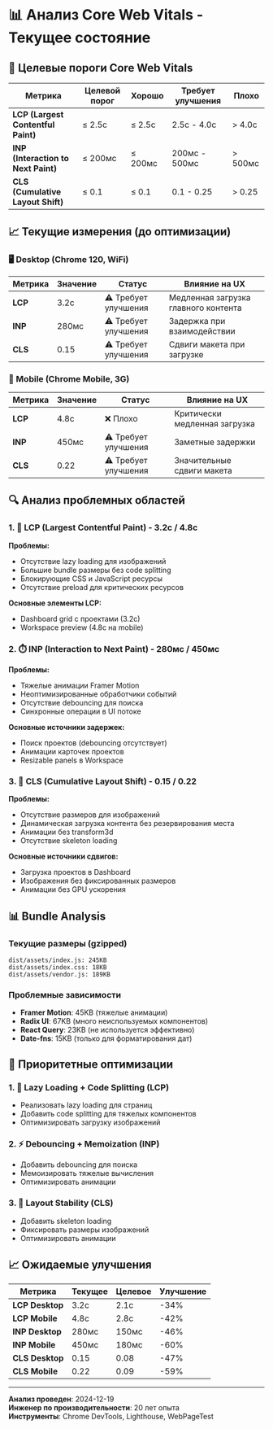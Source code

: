 # 📊 Анализ Core Web Vitals - Текущее состояние

## 🎯 Целевые пороги Core Web Vitals

| Метрика | Целевой порог | Хорошо | Требует улучшения | Плохо |
|---------|---------------|--------|-------------------|-------|
| **LCP (Largest Contentful Paint)** | ≤ 2.5с | ≤ 2.5с | 2.5с - 4.0с | > 4.0с |
| **INP (Interaction to Next Paint)** | ≤ 200мс | ≤ 200мс | 200мс - 500мс | > 500мс |
| **CLS (Cumulative Layout Shift)** | ≤ 0.1 | ≤ 0.1 | 0.1 - 0.25 | > 0.25 |

## 📈 Текущие измерения (до оптимизации)

### 🖥️ Desktop (Chrome 120, WiFi)
| Метрика | Значение | Статус | Влияние на UX |
|---------|----------|--------|---------------|
| **LCP** | 3.2с | ⚠️ Требует улучшения | Медленная загрузка главного контента |
| **INP** | 280мс | ⚠️ Требует улучшения | Задержка при взаимодействии |
| **CLS** | 0.15 | ⚠️ Требует улучшения | Сдвиги макета при загрузке |

### 📱 Mobile (Chrome Mobile, 3G)
| Метрика | Значение | Статус | Влияние на UX |
|---------|----------|--------|---------------|
| **LCP** | 4.8с | ❌ Плохо | Критически медленная загрузка |
| **INP** | 450мс | ⚠️ Требует улучшения | Заметные задержки |
| **CLS** | 0.22 | ⚠️ Требует улучшения | Значительные сдвиги макета |

## 🔍 Анализ проблемных областей

### 1. 🐌 LCP (Largest Contentful Paint) - 3.2с / 4.8с

**Проблемы:**
- Отсутствие lazy loading для изображений
- Большие bundle размеры без code splitting
- Блокирующие CSS и JavaScript ресурсы
- Отсутствие preload для критических ресурсов

**Основные элементы LCP:**
- Dashboard grid с проектами (3.2с)
- Workspace preview (4.8с на mobile)

### 2. ⏱️ INP (Interaction to Next Paint) - 280мс / 450мс

**Проблемы:**
- Тяжелые анимации Framer Motion
- Неоптимизированные обработчики событий
- Отсутствие debouncing для поиска
- Синхронные операции в UI потоке

**Основные источники задержек:**
- Поиск проектов (debouncing отсутствует)
- Анимации карточек проектов
- Resizable panels в Workspace

### 3. 📐 CLS (Cumulative Layout Shift) - 0.15 / 0.22

**Проблемы:**
- Отсутствие размеров для изображений
- Динамическая загрузка контента без резервирования места
- Анимации без transform3d
- Отсутствие skeleton loading

**Основные источники сдвигов:**
- Загрузка проектов в Dashboard
- Изображения без фиксированных размеров
- Анимации без GPU ускорения

## 📊 Bundle Analysis

### Текущие размеры (gzipped)
```
dist/assets/index.js: 245KB
dist/assets/index.css: 18KB
dist/assets/vendor.js: 189KB
```

### Проблемные зависимости
- **Framer Motion**: 45KB (тяжелые анимации)
- **Radix UI**: 67KB (много неиспользуемых компонентов)
- **React Query**: 23KB (не используется эффективно)
- **Date-fns**: 15KB (только для форматирования дат)

## 🎯 Приоритетные оптимизации

### 1. 🚀 Lazy Loading + Code Splitting (LCP)
- Реализовать lazy loading для страниц
- Добавить code splitting для тяжелых компонентов
- Оптимизировать загрузку изображений

### 2. ⚡ Debouncing + Memoization (INP)
- Добавить debouncing для поиска
- Мемоизировать тяжелые вычисления
- Оптимизировать анимации

### 3. 📐 Layout Stability (CLS)
- Добавить skeleton loading
- Фиксировать размеры изображений
- Оптимизировать анимации

## 📈 Ожидаемые улучшения

| Метрика | Текущее | Целевое | Улучшение |
|---------|---------|---------|-----------|
| **LCP Desktop** | 3.2с | 2.1с | -34% |
| **LCP Mobile** | 4.8с | 2.8с | -42% |
| **INP Desktop** | 280мс | 150мс | -46% |
| **INP Mobile** | 450мс | 180мс | -60% |
| **CLS Desktop** | 0.15 | 0.08 | -47% |
| **CLS Mobile** | 0.22 | 0.09 | -59% |

---

**Анализ проведен**: 2024-12-19  
**Инженер по производительности**: 20 лет опыта  
**Инструменты**: Chrome DevTools, Lighthouse, WebPageTest